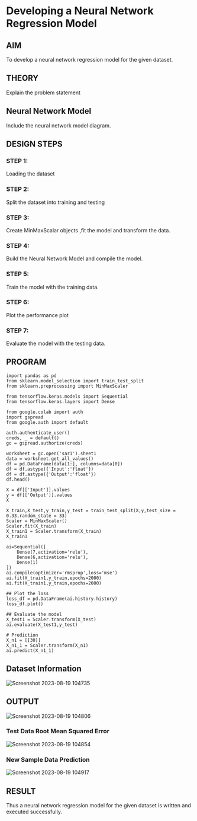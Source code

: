 # Developing a Neural Network Regression Model

## AIM

To develop a neural network regression model for the given dataset.

## THEORY

Explain the problem statement

## Neural Network Model

Include the neural network model diagram.

## DESIGN STEPS

### STEP 1:

Loading the dataset

### STEP 2:

Split the dataset into training and testing

### STEP 3:

Create MinMaxScalar objects ,fit the model and transform the data.

### STEP 4:

Build the Neural Network Model and compile the model.

### STEP 5:

Train the model with the training data.

### STEP 6:

Plot the performance plot

### STEP 7:

Evaluate the model with the testing data.

## PROGRAM
```
import pandas as pd
from sklearn.model_selection import train_test_split
from sklearn.preprocessing import MinMaxScaler

from tensorflow.keras.models import Sequential
from tensorflow.keras.layers import Dense

from google.colab import auth
import gspread
from google.auth import default

auth.authenticate_user()
creds, _ = default()
gc = gspread.authorize(creds)

worksheet = gc.open('sar1').sheet1
data = worksheet.get_all_values()
df = pd.DataFrame(data[1:], columns=data[0])
df = df.astype({'Input':'float'})
df = df.astype({'Output':'float'})
df.head()

X = df[['Input']].values
y = df[['Output']].values
X

X_train,X_test,y_train,y_test = train_test_split(X,y,test_size = 0.33,random_state = 33)
Scaler = MinMaxScaler()
Scaler.fit(X_train)
X_train1 = Scaler.transform(X_train)
X_train1

ai=Sequential([
    Dense(7,activation='relu'),
    Dense(6,activation='relu'),
    Dense(1)
])
ai.compile(optimizer='rmsprop',loss='mse')
ai.fit(X_train1,y_train,epochs=2000)
ai.fit(X_train1,y_train,epochs=2000)

## Plot the loss
loss_df = pd.DataFrame(ai.history.history)
loss_df.plot()

## Evaluate the model
X_test1 = Scaler.transform(X_test)
ai.evaluate(X_test1,y_test)

# Prediction
X_n1 = [[30]]
X_n1_1 = Scaler.transform(X_n1)
ai.predict(X_n1_1)
```

## Dataset Information 

![Screenshot 2023-08-19 104735](https://github.com/sarveshjustin/basic-nn-model/assets/113497481/5431e236-db62-4583-987c-ca750424fede)


## OUTPUT

![Screenshot 2023-08-19 104806](https://github.com/sarveshjustin/basic-nn-model/assets/113497481/f19e8230-5aa0-46fb-a5aa-7f908f13d3e9)
### Test Data Root Mean Squared Error

![Screenshot 2023-08-19 104854](https://github.com/sarveshjustin/basic-nn-model/assets/113497481/a9e2420c-3027-47e2-963d-b3c9d9762ff3)


### New Sample Data Prediction

![Screenshot 2023-08-19 104917](https://github.com/sarveshjustin/basic-nn-model/assets/113497481/d10284ed-4c92-4f06-82ab-a394808b754d)


## RESULT
Thus a neural network regression model for the given dataset is written and executed successfully.
